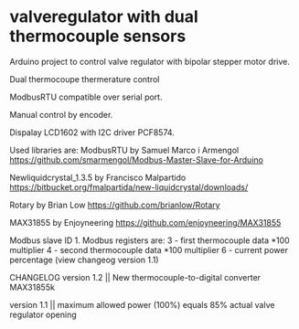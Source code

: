 # valveregulator with dual thermocouple sensors
Arduino project to control valve regulator with bipolar stepper motor drive.

Dual thermocoupe thermerature control

ModbusRTU compatible over serial port.

Manual control by encoder.

Dispalay LCD1602 with I2C driver PCF8574.

Used libraries are:
ModbusRTU by  	Samuel Marco i Armengol
                https://github.com/smarmengol/Modbus-Master-Slave-for-Arduino

Newliquidcrystal_1.3.5 by Francisco Malpartido
                https://bitbucket.org/fmalpartida/new-liquidcrystal/downloads/

Rotary by Brian Low
                https://github.com/brianlow/Rotary

MAX31855 by Enjoyneering
		https://github.com/enjoyneering/MAX31855

Modbus slave ID 1. Modbus registers are:
3 - first thermocouple data *100 multiplier
4 - second thermocouple data *100 multiplier
6 - current power percentage (view changeog version 1.1)


CHANGELOG
version 1.2 || New thermocouple-to-digital converter MAX31855k

version 1.1 || maximum allowed power (100%) equals 85% actual valve regulator opening


